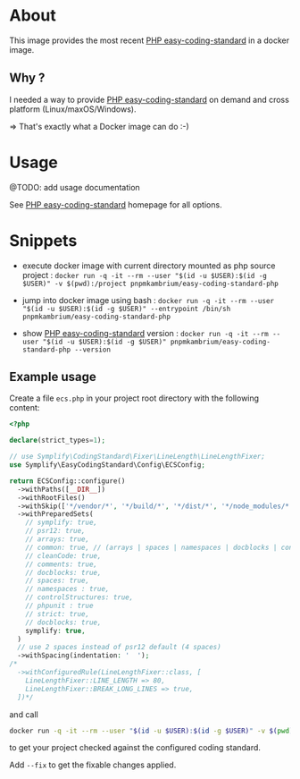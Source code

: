 # About

This image provides the most recent [PHP easy-coding-standard](https://github.com/easy-coding-standard/easy-coding-standard) in a docker image.

## Why ?

I needed a way to provide [PHP easy-coding-standard](https://github.com/easy-coding-standard/easy-coding-standard) on demand and cross platform (Linux/maxOS/Windows).

=> That's exactly what a Docker image can do :-)

# Usage

@TODO: add usage documentation

See [PHP easy-coding-standard](https://github.com/easy-coding-standard/easy-coding-standard) homepage for all options.

# Snippets

- execute docker image with current directory mounted as php source project : `docker run -q -it --rm --user "$(id -u $USER):$(id -g $USER)" -v $(pwd):/project pnpmkambrium/easy-coding-standard-php`

- jump into docker image using bash : `docker run -q -it --rm --user "$(id -u $USER):$(id -g $USER)" --entrypoint /bin/sh pnpmkambrium/easy-coding-standard-php`

- show [PHP easy-coding-standard](https://github.com/easy-coding-standard/easy-coding-standard) version : `docker run -q -it --rm --user "$(id -u $USER):$(id -g $USER)" pnpmkambrium/easy-coding-standard-php --version`

## Example usage

Create a file `ecs.php` in your project root directory with the following content:

```php
<?php

declare(strict_types=1);

// use Symplify\CodingStandard\Fixer\LineLength\LineLengthFixer;
use Symplify\EasyCodingStandard\Config\ECSConfig;

return ECSConfig::configure()
  ->withPaths([__DIR__])
  ->withRootFiles()
  ->withSkip(['*/vendor/*', '*/build/*', '*/dist/*', '*/node_modules/*', '*/src/*', '*/tests/*'])
  ->withPreparedSets(
    // symplify: true,
    // psr12: true,
    // arrays: true,
    // common: true, // (arrays | spaces | namespaces | docblocks | controlStructures | phpunit | comments)
    // cleanCode: true,
    // comments: true,
    // docblocks: true,
    // spaces: true,
    // namespaces : true,
    // controlStructures: true,
    // phpunit : true
    // strict: true,
    // docblocks: true,
    symplify: true,
  )
  // use 2 spaces instead of psr12 default (4 spaces)
  ->withSpacing(indentation: '  ');
/*
  ->withConfiguredRule(LineLengthFixer::class, [
    LineLengthFixer::LINE_LENGTH => 80,
    LineLengthFixer::BREAK_LONG_LINES => true,
  ])*/

```

and call

```bash
docker run -q -it --rm --user "$(id -u $USER):$(id -g $USER)" -v $(pwd):/project pnpmkambrium/easy-coding-standard-php
```

to get your project checked against the configured coding standard.

Add `--fix` to get the fixable changes applied.

